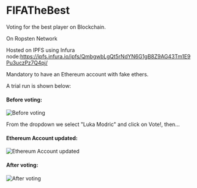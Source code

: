 # FIFATheBest
Voting for the best player on Blockchain.

On Ropsten Network

Hosted on IPFS using Infura node:https://ipfs.infura.io/ipfs/QmbgwbLgQt5rNdYN6G1gB8Z9AG43Tm1E9Pu3uczPz7Q4pj/



Mandatory to have an Ethereum account with fake ethers.

A trial run is shown below: 

#### Before voting: 
![Before voting](https://i.imgur.com/lTzu4Qo.png)

From the dropdown we select "Luka Modric" and click on Vote!, then...

#### Ethereum Account updated: 
![Ethereum Account updated](https://i.imgur.com/2inFmfp.png)

#### After voting:

![After voting](https://i.imgur.com/8Hz4Eeu.png)
